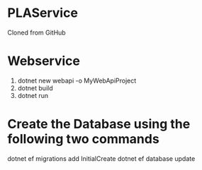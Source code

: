 # PLAService
Cloned from GitHub

# Webservice
1. dotnet new webapi -o MyWebApiProject
2. dotnet build
3. dotnet run

# Create the Database using the following two commands
dotnet ef migrations add InitialCreate
dotnet ef database update
